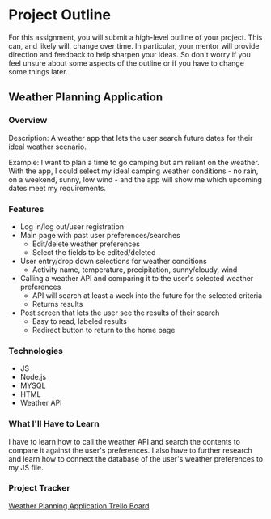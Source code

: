 # Project Outline
For this assignment, you will submit a high-level outline of your project. This can, and likely will, change over time. In particular, your mentor will provide direction and feedback to help sharpen your ideas. So don't worry if you feel unsure about some aspects of the outline or if you have to change some things later.

## Weather Planning Application

### Overview

Description:
A weather app that lets the user search future dates for their ideal weather scenario.

Example: I want to plan a time to go camping but am reliant on the weather. With the app, I could select my ideal camping weather conditions - no rain, on a weekend, sunny, low wind - and the app will show me which upcoming dates meet my requirements.


### Features
* Log in/log out/user registration
* Main page with past user preferences/searches
	* Edit/delete weather preferences
	* Select the fields to be edited/deleted
* User entry/drop down selections for weather conditions
	* Activity name, temperature, precipitation, sunny/cloudy, wind
* Calling a weather API and comparing it to the user's selected weather preferences 
	* API will search at least a week into the future for the selected criteria
	* Returns results
* Post screen that lets the user see the results of their search
	* Easy to read, labeled results
	* Redirect button to return to the home page


### Technologies
* JS
* Node.js
* MYSQL
* HTML
* Weather API

### What I'll Have to Learn
I have to learn how to call the weather API and search the contents to compare it against the user's preferences.
I also have to further research and learn how to connect the database of the user's weather preferences to my JS file.

### Project Tracker
[Weather Planning Application Trello Board](https://trello.com/b/aaKWKGza)
